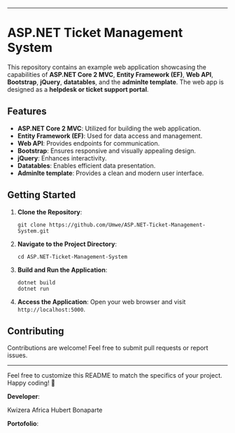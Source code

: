 

---

# ASP.NET Ticket Management System

This repository contains an example web application showcasing the capabilities of **ASP.NET Core 2 MVC**, **Entity Framework (EF)**, **Web API**, **Bootstrap**, **jQuery**, **datatables**, and the **adminlte template**. The web app is designed as a **helpdesk or ticket support portal**.

## Features

- **ASP.NET Core 2 MVC**: Utilized for building the web application.
- **Entity Framework (EF)**: Used for data access and management.
- **Web API**: Provides endpoints for communication.
- **Bootstrap**: Ensures responsive and visually appealing design.
- **jQuery**: Enhances interactivity.
- **Datatables**: Enables efficient data presentation.
- **Adminlte template**: Provides a clean and modern user interface.

## Getting Started

1. **Clone the Repository**:
   ```
   git clone https://github.com/Umwe/ASP.NET-Ticket-Management-System.git
   ```

2. **Navigate to the Project Directory**:
   ```
   cd ASP.NET-Ticket-Management-System
   ```

3. **Build and Run the Application**:
   ```
   dotnet build
   dotnet run
   ```

4. **Access the Application**:
   Open your web browser and visit `http://localhost:5000`.

## Contributing

Contributions are welcome! Feel free to submit pull requests or report issues.


---

Feel free to customize this README to match the specifics of your project. Happy coding! 🚀


**Developer**:

Kwizera Africa Hubert Bonaparte

**Portofolio**:



